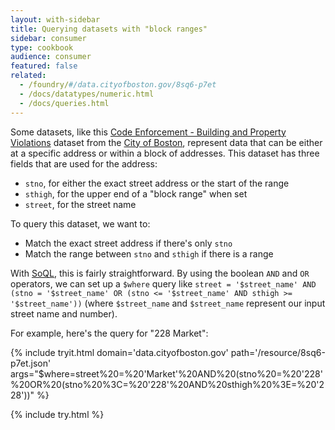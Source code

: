 ```yaml
---
layout: with-sidebar
title: Querying datasets with "block ranges"
sidebar: consumer
type: cookbook
audience: consumer
featured: false
related: 
  - /foundry/#/data.cityofboston.gov/8sq6-p7et
  - /docs/datatypes/numeric.html
  - /docs/queries.html
---
```


Some datasets, like this [Code Enforcement - Building and Property Violations](https://data.cityofboston.gov/Permitting/Code-Enforcement-Building-and-Property-Violations/8sq6-p7et) dataset from the [City of Boston](http://data.cityofboston.gov), represent data that can be either at a specific address or within a block of addresses. This dataset has three fields that are used for the address:

- `stno`, for either the exact street address or the start of the range
- `sthigh`, for the upper end of a "block range" when set
- `street`, for the street name

To query this dataset, we want to:

- Match the exact street address if there's only `stno`
- Match the range between `stno` and `sthigh` if there is a range

With [SoQL](/docs/queries.html), this is fairly straightforward. By using the boolean `AND` and `OR` operators, we can set up a `$where` query like `street = '$street_name' AND (stno = '$street_name' OR (stno <= '$street_name' AND sthigh >= '$street_name'))` (where `$street_name` and `$street_name` represent our input street name and number).

For example, here's the query for "228 Market":

{% include tryit.html domain='data.cityofboston.gov' path='/resource/8sq6-p7et.json' args="$where=street%20=%20'Market'%20AND%20(stno%20=%20'228'%20OR%20(stno%20%3C=%20'228'%20AND%20sthigh%20%3E=%20'228'))" %}

{% include try.html %}
